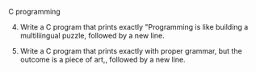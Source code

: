 C programming

4. Write a C program that prints exactly "Programming is like building a multiliingual puzzle, followed by a new line.

5. Write a C program that prints exactly with proper grammar, but the outcome is a piece of art,, followed by a new line.

